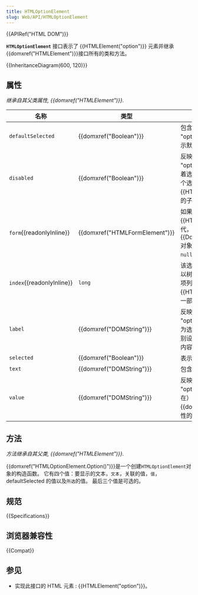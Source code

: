 ```yaml
---
title: HTMLOptionElement
slug: Web/API/HTMLOptionElement
---
```


{{APIRef("HTML DOM")}}

**`HTMLOptionElement`** 接口表示了 {{HTMLElement("option")}} 元素并继承{{domxref("HTMLElement")}}接口所有的类和方法。

{{InheritanceDiagram(600, 120)}}

## 属性

_继承自其父类属性, {{domxref("HTMLElement")}}._

| 名称                            | 类型                                     | 描述                                                                                                                                                                                                   |
| ------------------------------- | ---------------------------------------- | ------------------------------------------------------------------------------------------------------------------------------------------------------------------------------------------------------ |
| `defaultSelected`               | {{domxref("Boolean")}}             | 包含了{{htmlattrxref("selected", "option")}} HTML 特性的初始值， 指示默认情况下是否选择该选项。                                                                                          |
| `disabled`                      | {{domxref("Boolean")}}             | 反映了{{htmlattrxref("disabled", "option")}} HTML 特性 的值 , 这意味着选项（option）是不可选的。如果一个选项是关闭的{{HTMLElement("optgroup")}}元素的子元素，那么它也可被关闭。 |
| `form`{{readonlyInline}}  | {{domxref("HTMLFormElement")}} | 如果该选项是{{HTMLElement("select")}} 元素的后代，则该属性与相应{{DomXref("HTMLSelectElement")}} 对象的`form`属性具有相同的值; 否则为`null`。                                       |
| `index`{{readonlyInline}} | `long`                                   | 该选项在其所属的选项列表中的位置，以树形顺序排列。 如果该选项不是选项列表的一部分，例如为 {{HTMLElement("datalist")}} 元素的一部分时，该值为`0`。                                             |
| `label`                         | {{domxref("DOMString")}}         | 反映{{htmlattrxref("label", "option")}} HTML 特性的值，该属性为选项提供了一个标签。 如果没有特别设置此属性，读取它返回元素的文本内容。                                                    |
| `selected`                      | {{domxref("Boolean")}}             | 表示当前该 option 是否被选择。                                                                                                                                                                         |
| `text`                          | {{domxref("DOMString")}}         | 包含元素的文本内容。                                                                                                                                                                                   |
| `value`                         | {{domxref("DOMString")}}         | 反映{{htmlattrxref("value", "option")}} HTML 特性的值（如果存在）；否则反映{{domxref("Node.textContent")}} 特性的值。                                                            |

## 方法

_方法继承自其父类, {{domxref("HTMLElement")}}._

{{domxref("HTMLOptionElement.Option()")}}是一个创建`HTMLOptionElement`对象的构造函数。 它有四个值：要显示的文本，`文本`，关联的值，`值`，defaultSelected 的值以及`所选`的值。 最后三个值是可选的。

## 规范

{{Specifications}}

## 浏览器兼容性

{{Compat}}

## 参见

- 实现此接口的 HTML 元素 : {{HTMLElement("option")}}。
